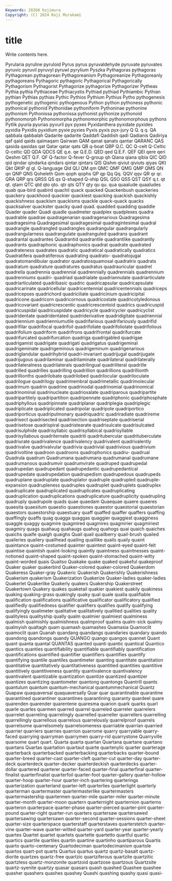 ```yaml
---
Keywords: 28260 kojimura
Copyright: (C) 2024 Koji Murakami
---
```


# title

Write contents here.



Pyrularia pyruline pyruloid Pyrus pyrus pyruvaldehyde
pyruvate pyruvates pyruvic pyruvil pyruvyl pyruwl pyrylium Pyszka Pythagoras pythagoras
Pythagorean pythagorean Pythagoreanism Pythagoreanize Pythagoreanly pythagoreans Pythagoric pythagoric Pythagorical Pythagorically
Pythagorism Pythagorist Pythagorize pythagorize Pythagorizer Pytheas Pythia pythia Pythiaceae Pythiacystis
Pythiad pythiad Pythiambic Pythian pythian Pythias pythias Pythic Pythios Pythium
Pythius Pytho pythogenesis pythogenetic pythogenic pythogenous Python python pythoness pythonic
pythonical pythonid Pythonidae pythoniform Pythoninae pythonine pythonism Pythonissa pythonissa pythonist
pythonize pythonoid pythonomorph Pythonomorpha pythonomorphic pythonomorphous pythons Pytlik pyuria pyurias
pyvuril pyx pyxes Pyxidanthera pyxidate pyxides pyxidia Pyxidis pyxidium pyxie
pyxies Pyxis pyxis pyx-jury Q Q. q q. QA qabbala
qabbalah Qadarite qadarite Qaddafi Qaddish qadi Qadianis Qadiriya qaf qaid
qaids qaimaqam Qairwan QAM qanat qanats qantar QARANC QAS qasida
qasidas qat Qatar qatar qats QB q-boat QBP Q.C. QC
Q-celt Q-Celtic Q-celtic QD QDA QDCS QE q.e. qe Q.E.D.
QED qed Q.E.F. QEF QEI qere qeri Qeshm QET Q.F.
QF Q-factor Q-fever Q-group qh Qiana qiana qibla QIC QID
qid qindar qindarka qindars qintar qintars QIS Qishm qiviut qiviuts
qiyas QKt Qkt QKtP ql ql. Q-language Qld QLI QM
qm QMC QMF QMG QMP QMS QN qn QNP QNS
Qoheleth Qom qoph qophs QP qp Qq Qq. QQV qqv
QR qr qr. QRA QRP qrs QRSS QS qs Q-shaped
Q-ship QSL QSO QSS QST QSY q.t. qt qt. qtam
QTC qtd qto qto. qtr qts QTY qty qu qu.
qua quaalude quaaludes quab qua-bird quabird quachil quack quacked Quackenbush
quackeries quackery quackhood quackier quackiest quacking quackish quackishly quackishness quackism
quackisms quackle quack-quack quacks quacksalver quackster quacky quad quad. quadded
quadding quaddle Quader quader Quadi quadle quadmeter quadplex quadplexes quadra
quadrable quadrae quadragenarian quadragenarious Quadragesima quadragesima Quadragesimal quadragesimal quadragintesimal quadral
quadrangle quadrangled quadrangles quadrangular quadrangularly quadrangularness quadrangulate quadranguled quadrans quadrant
quadrantal quadrantes Quadrantid quadrantile quadrantlike quadrantly quadrants quadraphonic quadraphonics quadrat
quadrate quadrated quadrateness quadrates quadratic quadratical quadratically quadratics Quadratifera quadratiferous
quadrating quadrato- quadratojugal quadratomandibular quadrator quadratosquamosal quadratrix quadrats quadratum quadrature
quadratures quadratus quadrauricular quadrel quadrella quadrennia quadrennial quadrennially quadrennials quadrennium
quadrenniums quadri- quadriad quadrialate quadriannulate quadriarticulate quadriarticulated quadribasic quadric quadricapsular
quadricapsulate quadricarinate quadricellular quadricentennial quadricentennials quadriceps quadricepses quadrichord quadriciliate quadricinium
quadricipital quadricone quadricorn quadricornous quadricostate quadricotyledonous quadricovariant quadricrescentic quadricrescentoid quadrics
quadricuspid quadricuspidal quadricuspidate quadricycle quadricycler quadricyclist quadridentate quadridentated quadriderivative quadridigitate
quadriennial quadriennium quadrienniumutile quadrifarious quadrifariously quadrifid quadrifilar quadrifocal quadrifoil quadrifoliate
quadrifoliolate quadrifolious quadrifolium quadriform quadrifrons quadrifrontal quadrifurcate quadrifurcated quadrifurcation quadriga
quadrigabled quadrigae quadrigamist quadrigate quadrigati quadrigatus quadrigeminal quadrigeminate quadrigeminous quadrigeminum
quadrigenarious quadriglandular quadrihybrid quadri-invariant quadrijugal quadrijugate quadrijugous quadrilaminar quadrilaminate quadrilateral
quadrilaterally quadrilateralness quadrilaterals quadrilingual quadriliteral quadrille quadrilled quadrilles quadrilling quadrillion
quadrillions quadrillionth quadrillionths quadrilobate quadrilobed quadrilocular quadriloculate quadrilogue quadrilogy quadrimembral
quadrimetallic quadrimolecular quadrimum quadrin quadrine quadrinodal quadrinomial quadrinomical quadrinominal quadrinucleate
quadrioxalate quadriparous quadripartite quadripartitely quadripartition quadripennate quadriphonic quadriphosphate quadriphyllous quadripinnate
quadriplanar quadriplegia quadriplegic quadriplicate quadriplicated quadripolar quadripole quadriportico quadriporticus quadripulmonary
quadriquadric quadriradiate quadrireme quadrisect quadrisected quadrisection quadriseptate quadriserial quadrisetose quadrispiral
quadristearate quadrisulcate quadrisulcated quadrisulphide quadrisyllabic quadrisyllabical quadrisyllable quadrisyllabous quadriternate quadriti
quadritubercular quadrituberculate quadriurate quadrivalence quadrivalency quadrivalent quadrivalently quadrivalve quadrivalvular quadrivia
quadrivial quadrivious quadrivium quadrivoltine quadroon quadroons quadrophonics quadru- quadrual Quadrula
quadrum Quadrumana quadrumana quadrumanal quadrumane quadrumanous quadrumvir quadrumvirate quadruped quadrupedal
quadrupedan quadrupedant quadrupedantic quadrupedantical quadrupedate quadrupedation quadrupedism quadrupedous quadrupeds quadruplane
quadruplate quadruplator quadruple quadrupled quadruple-expansion quadrupleness quadruples quadruplet quadruplets quadruplex
quadruplicate quadruplicated quadruplicates quadruplicating quadruplication quadruplications quadruplicature quadruplicity quadrupling quadruply
quadrupole quads quae quaedam Quaequae quaere quaeres quaesita quaesitum quaestio
quaestiones quaestor quaestorial quaestorian quaestors quaestorship quaestuary quaff quaffed quaffer
quaffers quaffing quaffingly quaffs quag quagga quaggas quaggier quaggiest quagginess
quaggle quaggy quagmire quagmired quagmires quagmirier quagmiriest quagmiry quags quahaug
quahaugs quahog quahogs quai quaich quaiches quaichs quaife quaigh quaighs
Quail quail quailberry quail-brush quailed quaileries quailery quailhead quailing quaillike
quails quaily quaint quaintance quaint-costumed quainter quaintest quaint-eyed quaint-felt quaintise
quaintish quaint-looking quaintly quaintness quaintnesses quaint-notioned quaint-shaped quaint-spoken quaint-stomached quaint-witty
quaint-worded quais Quaitso Quakake quake quaked quakeful quakeproof Quaker quaker
quakerbird Quaker-colored quaker-colored Quakerdom Quakeress Quaker-gray Quakeric Quakerish Quakerishly Quakerishness
Quakerism quakerism Quakerization Quakerize Quaker-ladies quaker-ladies Quakerlet Quakerlike Quakerly quakers
Quakership Quakerstreet Quakertown Quakery quakes quaketail quakier quakiest quakily quakiness
quaking quaking-grass quakingly quaky qual quale qualia qualifiable qualification qualifications
qualificative qualificator qualificatory qualified qualifiedly qualifiedness qualifier qualifiers qualifies qualify
qualifying qualifyingly qualimeter qualitative qualitatively qualitied qualities quality qualityless qualityship
qually qualm qualmier qualmiest qualminess qualmish qualmishly qualmishness qualmproof qualms
qualm-sick qualmy qualmyish qualtagh quam quamash quamashes Quamasia Quamoclit quamoclit
quan Quanah quandang quandangs quandaries quandary quando quandong quandongs quandy
QUANGO quango quangos quannet Quant quant quanta quantal QUANTAS quanted
quanti quantic quantical Quantico quantics quanties quantifiability quantifiable quantifiably quantification
quantifications quantified quantifier quantifiers quantifies quantify quantifying quantile quantiles quantimeter
quanting quantitate quantitation quantitative quantitatively quantitativeness quantitied quantities quantitive quantitively
quantitiveness quantity quantivalence quantivalency quantivalent quantizable quantization quantize quantized quantizer
quantizes quantizing quantometer quantong quantongs Quantrill quants quantulum quantum quantum-mechanical
quantummechanical Quantz Quapaw quaquaversal quaquaversally Quar quar quarantinable quarantine quarantined
quarantiner quarantines quarantining quaranty quardeel quare quarenden quarender quarentene quaresma
quarion quark quarks quarl quarle quarles quarmen quarred quarrel quarreled
quarreler quarrelers quarrelet quarreling quarrelingly quarrelled quarreller quarrellers quarrelling quarrellingly
quarrellous quarrelous quarrelously quarrelproof quarrels quarrelsome quarrelsomely quarrelsomeness quarriable quarrian
quarried quarrier quarriers quarries quarrion quarrome quarry quarryable quarry-faced quarrying
quarryman quarrymen quarry-rid quarrystone Quarryville quarsome quart quart. Quarta quarta
quartan Quartana quartane quartano quartans Quartas quartation quartaut quarte quartenylic
quarter quarterage quarterback quarterbacked quarterbacking quarterbacks quarter-bound quarter-breed quarter-cast quarter-cleft
quarter-cut quarter-day quarter-deck quarterdeck quarter-decker quarterdeckish quarterdecks quarter-dollar quartered quarterer
quarter-faced quarter-final quarterfinal quarter-finalist quarterfinalist quarterfoil quarter-foot quarter-gallery quarter-hollow quarter-hoop
quarter-hour quarter-inch quartering quarterings quarterization quarterland quarter-left quarterlies quarterlight quarterly
quarterman quartermaster quartermasterlike quartermasters quartermastership quartermen quarter-mile quarter-miler quarter-minute quarter-month
quarter-moon quartern quarternight quarternion quarterns quarteron quarterpace quarter-phase quarter-pierced quarter-pint
quarter-pound quarter-right quarter-run quarters quartersaw quartersawed quartersawing quartersawn quarter-second quarter-sessions
quarter-sheet quarter-size quarterspace quarterstaff quarterstaves quarterstetch quarter-vine quarter-wave quarter-witted quarter-yard
quarter-year quarter-yearly quartes Quartet quartet quartets quartette quartetto quartful quartic
quartics quartile quartiles quartin quartine quartinho quartiparous Quartis quarto quarto-centenary
Quartodeciman quartodecimanism quartole quartos quart-pot quarts Quartus quartus quartz quartz-basalt
quartz-diorite quartzes quartz-free quartzic quartziferous quartzite quartzitic quartzless quartz-monzonite quartzoid
quartzose quartzous Quartzsite quartz-syenite quartzy quasar quasars quash quashed Quashee
quashee quasher quashers quashes quashey Quashi quashing quashy quasi quasi-
